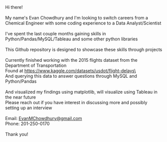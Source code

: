  Hi there! \
\
My name\'s Evan Chowdhury and I\'m looking to switch careers from a Chemical Engineer with some coding experience to a Data Analyst/Scientist\
\
I\'ve spent the last couple months gaining skills in Python/Pandas/MySQL/Tableau and some other python libraries\
\
This Github repository is designed to showcase these skills through projects\
\
Currently finished working with the 2015 flights dataset from the Department of Transportation\
Found at https://www.kaggle.com/datasets/usdot/flight-delays\
\
And querying this data to answer questions through MySQL and Python/Pandas \
\
And visualized my findings using matplotlib, will visualize using Tableau in the near future
\
Please reach out if you have interest in discussing more and possibly setting up an interview\
\
Email: EvanMChowdhury@gmail.com\
Phone: 201-250-0170\
\
Thank you!
